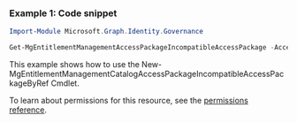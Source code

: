 ### Example 1: Code snippet

```powershellImport-Module Microsoft.Graph.Identity.Governance

Get-MgEntitlementManagementAccessPackageIncompatibleAccessPackage -AccessPackageId $accessPackageId
```
This example shows how to use the New-MgEntitlementManagementCatalogAccessPackageIncompatibleAccessPackageByRef Cmdlet.
To learn about permissions for this resource, see the [permissions reference](/graph/permissions-reference).


